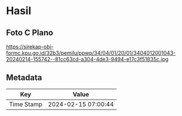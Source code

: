 # Hasil

## Foto C Plano

https://sirekap-obj-formc.kpu.go.id/32b3/pemilu/ppwp/34/04/01/20/01/3404012001043-20240214-155742--81cc63cd-a304-4de3-9494-e17c3f51835c.jpg


## Metadata

| Key        | Value               |
| ---------- | ------------------- |
| Time Stamp | 2024-02-15 07:00:44 |



